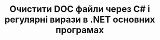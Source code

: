 ---
############################# Static ############################
layout: "autogen"
draft: false
path: "uk/redaction/net/regex/doc"
otherformats: CSV DOCM DOCX DOT DOTM DOTX PDF POT POTM PPS PPSM PPSX PPT PPTM PPTX RTF XLS XLSM XLSX XLT XLTM XLTX  

############################# Head ############################
head_title: "Редагувати DOC документи за допомогою регулярних виразів через .NET Core"
head_description: "Видаляйте конфіденційну інформацію за допомогою регулярного виразу з документів різних форматів"

############################# Header ############################
title: "Очистити DOC файли через C# і регулярні вирази в .NET основних програмах"
description: "Знаходьте та видаляйте конфіденційну інформацію з документів Office і OpenOffice, електронних таблиць і презентацій, а також DOC на Windows, Linux та macOS"

################### SubMenu/Download Button #####################
submenu:
    enable: true

############################# About ############################
about:
    enable: true
    title: "Редагування тексту документа для API .NET"
    content: |
        Єдиний незалежний від формату інтерфейс для очищення конфіденційної та секретної інформації з документів і зображень PDF, Word, Excel, PowerPoint, включаючи можливість змінювати метадані та видаляти коментарі. За допомогою інструмента GroupDocs.Redaction for .NET ви можете відредагувати секретну інформацію та зберегти відредагований документ у PDF, перетворивши всі сторінки на растрові зображення або зберегти документ у вихідному форматі для подальшого редагування.

############################# Steps ############################
steps:
    enable: true
    title_left: "Відредагуйте текст із DOC за допомогою регулярних виразів через C#"
    content_left: |
        [GroupDocs.Redaction](uk//redaction/net/) дозволяє розробникам .NET використовувати всі регулярні вирази для редагування файлу DOC за кілька простих кроків.

        *   Створіть екземпляр класу [Redactor](https://apireference.groupdocs.com/redaction/net/groupdocs.redaction/redactor) і завантажте файл DOC
        *   Створіть екземпляр класу [RegexRedaction](https://apireference.groupdocs.com/redaction/net/groupdocs.redaction.redactions/regexredaction), щоб знайти та замінити текст
        *   Виклик методу [Redactor.Apply](https://apireference.groupdocs.com/redaction/net/groupdocs.redaction/redactor/methods/apply/index) з об’єктом RegexRedaction
        
    title_right: "Початок роботи з Redaction API"
    content_right: |
        Встановіть із командного рядка як ```nuget install GroupDocs.Redaction``` або через консоль диспетчера пакетів Visual Studio за допомогою ```Install-Package GroupDocs.Redaction```. 
        Крім того, отримайте офлайн-інсталятор MSI або DLL у файлі ZIP із [завантажень](https://downloads.groupdocs.com/redaction/net) і посилайтеся на нього у своєму проекті вручну.  
        
    code: |
        ```cs
        using (Redactor redactor = new Redactor(@"sample.doc"))
        {
        	redactor.Apply(new RegexRedaction("\\d{2}\\s*\\d{2}[^\\d]*\\d{6}", new ReplacementOptions(System.Drawing.Color.Blue)));
        	redactor.Save();
        }
        ```

############################# Demos ############################
demos:
    enable: true
############################# About Formats ############################
about_formats:
    enable: true
############################# More Formats ############################
more_formats:
    enable: true

############################# Back to top ###############################
back_to_top:
    enable: true
---